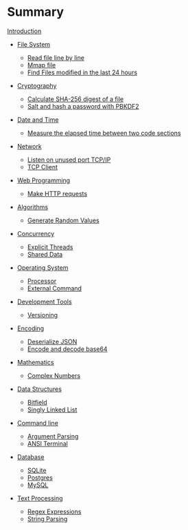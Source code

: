 # Summary

[Introduction](./intro.md)

- [File System]()

  - [Read file line by line](./01-01-read-file-line-by-line.md)
  - [Mmap file](./01-02-mmap-file.md)
  - [Find Files modified in the last 24 hours](./01-03-file-modified-24h-ago.md)

- [Cryptography]()

  - [Calculate SHA-256 digest of a file](./02-01-sha-digest.md)
  - [Salt and hash a password with PBKDF2](./02-02-pbkdf2.md)

- [Date and Time]()

  - [Measure the elapsed time between two code sections](./03-01-elapsed-time.md)

- [Network]()

  - [Listen on unused port TCP/IP](./04-01-tcp-server.md)
  - [TCP Client](./04-02-tcp-client.md)

- [Web Programming]()

  - [Make HTTP requests](./05-01-http-requests.md)

- [Algorithms]()

  - [Generate Random Values](./06-01-rand.md)

- [Concurrency]()

  - [Explicit Threads](./07-01-spawn.md)
  - [Shared Data](./07-02-shared-data.md)

- [Operating System]()

  - [Processor](./08-01-cpu-count.md)
  - [External Command](./08-02-external.md)

- [Development Tools]()

  - [Versioning](./09-01-semver.md)

- [Encoding]()

  - [Deserialize JSON](./10-01-json.md)
  - [Encode and decode base64](./10-02-base64.md)

- [Mathematics]()

  - [Complex Numbers](./11-01-complex-numbers.md)

- [Data Structures]()

  - [Bitfield](./12-01-bitfield.md)
  - [Singly Linked List](./12-02-singly-linked-list.md)

- [Command line]()

  - [Argument Parsing](./13-01-argparse.md)
  - [ANSI Terminal]()

- [Database](database.md)

  - [SQLite](./14-01-sqlite.md)
  - [Postgres](./14-02-postgres.md)
  - [MySQL](./14-03-mysql.md)

- [Text Processing]()
  - [Regex Expressions](15-01-regex.md)
  - [String Parsing](15-02-string.md)
